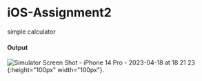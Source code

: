 # iOS-Assignment2
 simple calculator
#### Output
![Simulator Screen Shot - iPhone 14 Pro - 2023-04-18 at 18 21 23](https://user-images.githubusercontent.com/9421616/232917915-03fe7b2f-2f0f-4405-be6d-8cb48bc792aa.png){:height="100px" width="100px"}.
